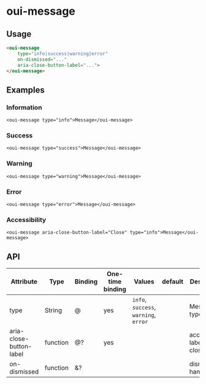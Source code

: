 # oui-message

<component-status cx-design="partial" ux="rc"></component-status>

## Usage

```html
<oui-message 
    type="info|success|warning|error"
    on-dismissed="..."
    aria-close-button-label="...">
</oui-message>
```

## Examples

### Information

```html:preview
<oui-message type="info">Message</oui-message>
```

### Success

```html:preview
<oui-message type="success">Message</oui-message>
```

### Warning

```html:preview
<oui-message type="warning">Message</oui-message>
```

### Error

```html:preview
<oui-message type="error">Message</oui-message>
```

### Accessibility

```html:preview
<oui-message aria-close-button-label="Close" type="info">Message</oui-message>
```

## API

| Attribute               | Type            | Binding | One-time binding | Values                                 | default | Description                            |
| ----                    | ----            | ----    | ----             | ----                                   | ----    | ----                                   |
| type                    | String          | @       | yes              | `info`, `success`, `warning`, `error`  |         | Message type                           |
| aria-close-button-label | function        | @?      | yes              |                                        |         | accessibility label for close button   |
| on-dismissed            | function        | &?      |                  |                                        |         | dismissed handler                      |
